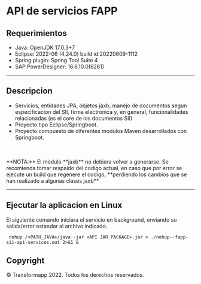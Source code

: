 # API de servicios FAPP

## Requerimientos

* Java: OpenJDK 17.0.3+7
* Eclipse: 2022-06 (4.24.0) build id:20220609-1112
* Spring plugin: Spring Tool Suite 4
* SAP PowerDesigner: 16.6.10.0(6261)

---

## Descripcion

- Servicios, entidades JPA, objetos jaxb, manejo de documentos segun especificacion del SII, firma electronica y, en general, funcionalidades relacionadas (es el core de los documentos SII)
- Proyecto tipo Eclipse/Springboot.
- Proyecto compuesto de diferentes modulos Maven desarrollados con Springboot.
<br>
<br>
**NOTA:** El modulo **jaxb** no debiera volver a generarse.
       Se recomienda tomar respaldo del codigo actual, en caso que por error se ejecute un build que regenere el codigo, **perdiendo los cambios que se han realizado a algunas clases jaxb**

---
## Ejecutar la aplicacion en Linux

El siguiente comando iniciara el servicio en background, enviando su salida/error estandar al archivo indicado.

```shell
 nohup /<PATH_JAVA>/java -jar <API JAR PACKAGE>.jar > ./nohup--fapp-sii-api-services.out 2>&1 &
```

## Copyright

&copy; Transformapp 2022. Todos los derechos reservados.